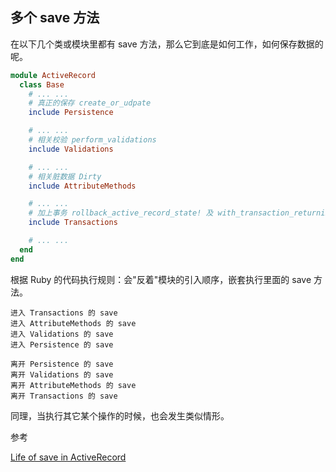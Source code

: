 ## 多个 save 方法

在以下几个类或模块里都有 save 方法，那么它到底是如何工作，如何保存数据的呢。

```ruby
module ActiveRecord
  class Base
    # ... ...
    # 真正的保存 create_or_udpate
    include Persistence

    # ... ...
    # 相关校验 perform_validations
    include Validations

    # ... ...
    # 相关脏数据 Dirty
    include AttributeMethods

    # ... ...
    # 加上事务 rollback_active_record_state! 及 with_transaction_returning_status
    include Transactions

    # ... ...
  end
end
```

根据 Ruby 的代码执行规则：会"反着"模块的引入顺序，嵌套执行里面的 save 方法。

```
进入 Transactions 的 save
进入 AttributeMethods 的 save
进入 Validations 的 save
进入 Persistence 的 save

离开 Persistence 的 save
离开 Validations 的 save
离开 AttributeMethods 的 save
离开 Transactions 的 save
```

同理，当执行其它某个操作的时候，也会发生类似情形。

参考

[Life of save in ActiveRecord](http://blog.bigbinary.com/2013/01/15/live-of-save-in-activerecord.html)
